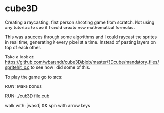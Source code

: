 # cube3D

Creating a raycasting, first person shooting game from scratch. 
Not using any tutorials to see if I could create new mathematical formulas. 

This was a succes through some algorithms and I could raycast the sprites in real time, generating it every pixel at a time. 
Instead of pasting layers on top of each other. 

Take a look at: https://github.com/wbarendr/cube3D/blob/master/3Dcube/mandatory_files/spritehit_x.c to see how I did some of this. 

To play the game go to srcs:

RUN: Make bonus 

RUN: ./cub3D file.cub

walk with: [wasd] && spin with arrow keys
